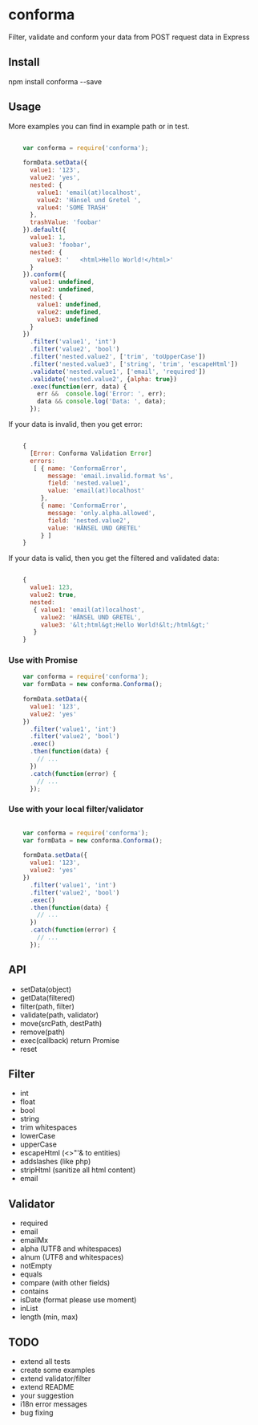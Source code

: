 # conforma
Filter, validate and conform your data from POST request data in Express

## Install
npm install conforma --save

## Usage

More examples you can find in example path or in test.

```javascript

    var conforma = require('conforma');
    
    formData.setData({
      value1: '123',
      value2: 'yes',
      nested: {
        value1: 'email(at)localhost',
        value2: 'Hänsel und Gretel ',
        value4: 'SOME TRASH'
      },
      trashValue: 'foobar'
    }).default({
      value1: 1,
      value3: 'foobar',
      nested: {
        value3: '   <html>Hello World!</html>'
      }
    }).conform({
      value1: undefined,
      value2: undefined,
      nested: {
        value1: undefined,
        value2: undefined,
        value3: undefined
      }
    })
      .filter('value1', 'int')
      .filter('value2', 'bool')
      .filter('nested.value2', ['trim', 'toUpperCase'])
      .filter('nested.value3', ['string', 'trim', 'escapeHtml'])
      .validate('nested.value1', ['email', 'required'])
      .validate('nested.value2', {alpha: true})
      .exec(function(err, data) {
        err &&  console.log('Error: ', err);
        data && console.log('Data: ', data);
      });
```

If your data is invalid, then you get error:

```javascript

    { 
      [Error: Conforma Validation Error]
      errors: 
       [ { name: 'ConformaError',
           message: 'email.invalid.format %s',
           field: 'nested.value1',
           value: 'email(at)localhost' 
         },
         { name: 'ConformaError',
           message: 'only.alpha.allowed',
           field: 'nested.value2',
           value: 'HÄNSEL UND GRETEL' 
         } ]
    }
```

If your data is valid, then you get the filtered and validated data:

```javascript

    { 
      value1: 123,
      value2: true,
      nested: 
       { value1: 'email(at)localhost',
         value2: 'HÄNSEL UND GRETEL',
         value3: '&lt;html&gt;Hello World!&lt;/html&gt;'
       } 
    }
```

### Use with Promise

```javascript
    var conforma = require('conforma');
    var formData = new conforma.Conforma();
    
    formData.setData({
      value1: '123',
      value2: 'yes'
    })
      .filter('value1', 'int')
      .filter('value2', 'bool')
      .exec()
      .then(function(data) {
        // ...
      })
      .catch(function(error) {
        // ...
      });
```

### Use with your local filter/validator

```javascript

    var conforma = require('conforma');
    var formData = new conforma.Conforma();
    
    formData.setData({
      value1: '123',
      value2: 'yes'
    })
      .filter('value1', 'int')
      .filter('value2', 'bool')
      .exec()
      .then(function(data) {
        // ...
      })
      .catch(function(error) {
        // ...
      });
```


## API
* setData(object)
* getData(filtered)
* filter(path, filter)
* validate(path, validator)
* move(srcPath, destPath)
* remove(path)
* exec(callback) return Promise
* reset

## Filter
* int
* float
* bool
* string
* trim whitespaces
* lowerCase
* upperCase
* escapeHtml (<>"'& to entities)
* addslashes (like php)
* stripHtml (sanitize all html content)
* email

## Validator
* required
* email
* emailMx
* alpha (UTF8 and whitespaces)
* alnum (UTF8 and whitespaces)
* notEmpty
* equals
* compare (with other fields)
* contains
* isDate (format please use moment)
* inList
* length (min, max)

## TODO
* extend all tests
* create some examples
* extend validator/filter
* extend README
* your suggestion
* i18n error messages
* bug fixing

